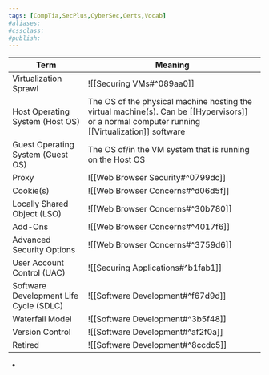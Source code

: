 ```yaml
---
tags: [CompTia,SecPlus,CyberSec,Certs,Vocab]
#aliases:
#cssclass:
#publish:
---
```


| Term                                   | Meaning                                                                                                                                        |
| -------------------------------------- | ---------------------------------------------------------------------------------------------------------------------------------------------- |
| Virtualization Sprawl                  | ![[Securing VMs#^089aa0]]                                                                                                                      |
| Host Operating System (Host OS)        | The OS of the physical machine hosting the virtual machine(s). Can be [[Hypervisors]] or a normal computer running [[Virtualization]] software |
| Guest Operating System (Guest OS)      | The OS of/in the VM system that is running on the Host OS                                                                                      |
| Proxy                                  | ![[Web Browser Security#^0799dc]]                                                                                                              |
| Cookie(s)                              | ![[Web Browser Concerns#^d06d5f]]                                                                                                              |
| Locally Shared Object (LSO)            | ![[Web Browser Concerns#^30b780]]                                                                                                              |
| Add-Ons                                | ![[Web Browser Concerns#^4017f6]]                                                                                                              |
| Advanced Security Options              | ![[Web Browser Concerns#^3759d6]]                                                                                                              |
| User Account Control (UAC)             | ![[Securing Applications#^b1fab1]]                                                                                                             |
| Software Development Life Cycle (SDLC) | ![[Software Development#^f67d9d]]                                                                                                              |
| Waterfall Model                        | ![[Software Development#^3b5f48]]                                                                                                              |
| Version Control                        | ![[Software Development#^af2f0a]]                                                                                                              |
| Retired                                | ![[Software Development#^8ccdc5]]                                                                                                                                               |

-